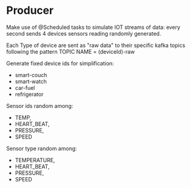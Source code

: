 # Producer

Make use of @Scheduled tasks to simulate IOT streams of data:
every second sends 4 devices sensors reading randomly generated.

Each Type of device are sent as "raw data" to their specific kafka topics following the pattern TOPIC NAME = (deviceId)-raw

Generate fixed device ids for simplification:

 - smart-couch
 - smart-watch
 - car-fuel
 - refrigerator
 
Sensor ids random among:

 - TEMP,
 - HEART_BEAT,
 - PRESSURE,
 - SPEED

Sensor type random among:

 - TEMPERATURE,
 - HEART_BEAT,
 - PRESSURE,
 - SPEED